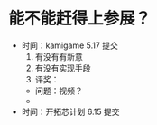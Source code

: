 
# 能不能赶得上参展？
- 时间：kamigame 5.17 提交
  1. 有没有有新意
  2. 有没有实现手段 
  3. 评奖：
  - 问题：视频？
  - 
- 时间：开拓芯计划 6.15 提交
   